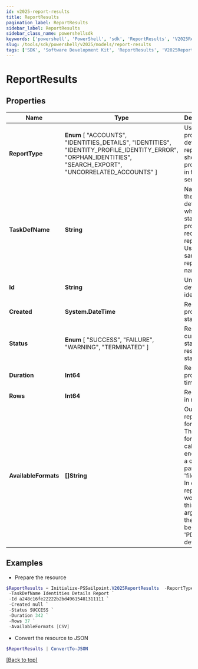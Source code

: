 ```yaml
---
id: v2025-report-results
title: ReportResults
pagination_label: ReportResults
sidebar_label: ReportResults
sidebar_class_name: powershellsdk
keywords: ['powershell', 'PowerShell', 'sdk', 'ReportResults', 'V2025ReportResults'] 
slug: /tools/sdk/powershell/v2025/models/report-results
tags: ['SDK', 'Software Development Kit', 'ReportResults', 'V2025ReportResults']
---
```



# ReportResults

## Properties

Name | Type | Description | Notes
------------ | ------------- | ------------- | -------------
**ReportType** |  **Enum** [  "ACCOUNTS",    "IDENTITIES_DETAILS",    "IDENTITIES",    "IDENTITY_PROFILE_IDENTITY_ERROR",    "ORPHAN_IDENTITIES",    "SEARCH_EXPORT",    "UNCORRELATED_ACCOUNTS" ] | Use this property to define what report should be processed in the RDE service. | [optional] 
**TaskDefName** | **String** | Name of the task definition which is started to process requesting report. Usually the same as report name | [optional] 
**Id** | **String** | Unique task definition identifier. | [optional] 
**Created** | **System.DateTime** | Report processing start date | [optional] 
**Status** |  **Enum** [  "SUCCESS",    "FAILURE",    "WARNING",    "TERMINATED" ] | Report current state or result status. | [optional] 
**Duration** | **Int64** | Report processing time in ms. | [optional] 
**Rows** | **Int64** | Report size in rows. | [optional] 
**AvailableFormats** | **[]String** | Output report file formats. This are formats for calling get endpoint as a query parameter 'fileFormat'.  In case report won't have this argument there will be ['CSV', 'PDF'] as default. | [optional] 

## Examples

- Prepare the resource
```powershell
$ReportResults = Initialize-PSSailpoint.V2025ReportResults  -ReportType IDENTITIES_DETAILS `
 -TaskDefName Identities Details Report `
 -Id a248c16fe22222b2bd49615481311111 `
 -Created null `
 -Status SUCCESS `
 -Duration 342 `
 -Rows 37 `
 -AvailableFormats [CSV]
```

- Convert the resource to JSON
```powershell
$ReportResults | ConvertTo-JSON
```


[[Back to top]](#) 

